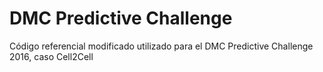 # DMC Predictive Challenge

Código referencial modificado utilizado para el DMC Predictive Challenge 2016, caso Cell2Cell